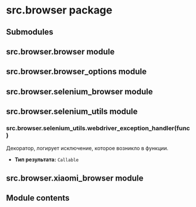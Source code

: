 # src.browser package

## Submodules

## src.browser.browser module

## src.browser.browser_options module

## src.browser.selenium_browser module

## src.browser.selenium_utils module

### src.browser.selenium_utils.webdriver_exception_handler(func)

Декоратор, логирует исключение, которое возникло в функции.

* **Тип результата:**
  `Callable`

## src.browser.xiaomi_browser module

## Module contents
